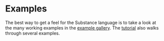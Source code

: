 # Examples

The best way to get a feel for the Substance language is to take a look at the many working examples in the [example gallery](https://penrose.cs.cmu.edu/examples). The [tutorial](/docs/tutorial/welcome) also walks through several examples.
